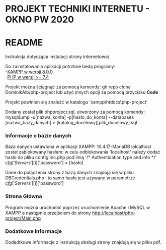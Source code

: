 # PROJEKT TECHNIKI INTERNETU - OKNO PW 2020

# README #

Instrukcja dotycząca instalacji strony internetowej

Do zainstalowania aplikacji potrzbne bedą programy: </br>
-[XAMPP w wersji 8.0.0](https://www.apachefriends.org/pl/download.html) </br>
-[PHP w wersji >= 7.4](https://www.php.net/downloads.php)

Projekt można ściągnąć za pomocą komendy: gh repo clone DominikAlb/php-project
lub użyć innych opcji za pomocą przycisku <b>Code</b>

Projekt powinien się znaleźć w katalogu 'xampp\htdocs\php-project'

Dodany został plik phpproject.sql, utworzony za pomocą komendy: </br>
mysqldump -u[nazwa_konta] -p[hasło_do_konta] --databases [nazwa_bazy_danych] > [katalog_docelowy][plik_docelowy].sql

### Informacje o bazie danych ###

Baza danych ustawiona w aplikacji XAMPP: 10.4.17-MariaDB
lolcalhost został zablokowany hasłem: w celu odblokowania 'localhost' należy dodać hasło do pliku config.inc.php pod linią 
'/* Authentication type and info */' </br>
$cfg['Servers'][$i]['password'] = [hasło] </br>

Dane do połączenia strony z bazą danych znajdują się w pliku DBCredentials.php i to samo hasło jest używane w parametrze $cfg['Servers'][$i]['password']


### Strona Główna ###

Program można uruchomić poprzez uruchomienie Apache i MySQL w XAMPP a następnie przejściem do strony [http://localhost/php-project/Main.php](http://localhost/php-project/Main.php)

### Dodatkowe informacje ###

Dodadtkowe informacje z instrukcją obsługi strony znajdują się w pliku pdf.

